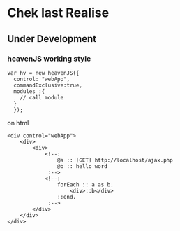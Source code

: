 # Chek last Realise

## Under Development

### heavenJS working style

    var hv = new heavenJS({
      control: "webApp",
      commandExclusive:true,
      modules :{
        // call module
      }
      });


on html

    <div control="webApp">
        <div>
            <div>
                <!--:
                    @a :: [GET] http://localhost/ajax.php
                    @b :: hello word
                 :-->
                <!--:
                    forEach :: a as b.
                        <div>::b</div>
                    ::end.
                 :-->
            </div>
        </div>
    </div>
